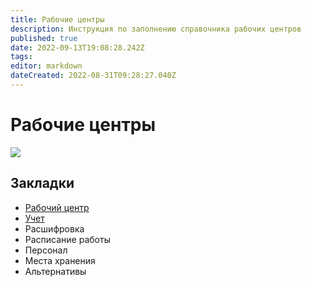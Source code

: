 ```yaml
---
title: Рабочие центры
description: Инструкция по заполнению справочника рабочих центров
published: true
date: 2022-09-13T19:08:28.242Z
tags: 
editor: markdown
dateCreated: 2022-08-31T09:28:27.040Z
---
```


# Рабочие центры

![](<../../../.gitbook/assets/image (718).png>)

## Закладки

* [Рабочий центр](zakladka-rabochii-centr.md)
* [Учет](zakladka-uchet.md)
* Расшифровка
* Расписание работы
* Персонал
* Места хранения
* Альтернативы
